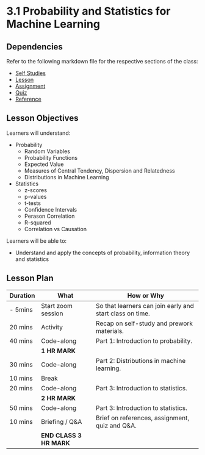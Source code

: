# 3.1 Probability and Statistics for Machine Learning

## Dependencies

Refer to the following markdown file for the respective sections of the class:

- [Self Studies](./studies.md)
- [Lesson](./lesson.md)
- [Assignment](./assignment.md)
- [Quiz](./quiz.md)
- [Reference](./reference.md)

## Lesson Objectives

Learners will understand:

- Probability
  - Random Variables
  - Probability Functions
  - Expected Value
  - Measures of Central Tendency, Dispersion and Relatedness
  - Distributions in Machine Learning
- Statistics
  - z-scores
  - p-values
  - t-tests
  - Confidence Intervals
  - Perason Correlation
  - R-squared
  - Correlation vs Causation

Learners will be able to:

- Understand and apply the concepts of probability, information theory and statistics

## Lesson Plan

| Duration | What                    | How or Why                                               |
| -------- | ----------------------- | -------------------------------------------------------- |
| - 5mins  | Start zoom session      | So that learners can join early and start class on time. |
| 20 mins  | Activity                | Recap on self-study and prework materials.               |
| 40 mins  | Code-along              | Part 1:    Introduction to probability.                 |
|          | **1 HR MARK**           |
| 30 mins  | Code-along              | Part 2:     Distributions in machine learning.              |
| 10 mins  | Break                   |                                                          |
| 20 mins  | Code-along              | Part 3:    Introduction to statistics.                          |
|          | **2 HR MARK**           |
| 50 mins  | Code-along              | Part 3:      Introduction to statistics.            |
| 10 mins  | Briefing / Q&A          | Brief on references, assignment, quiz and Q&A.           |
|          | **END CLASS 3 HR MARK** |
